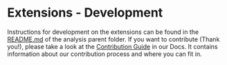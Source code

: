 # Extensions - Development

Instructions for development on the extensions can be found in the [README.md](/analysis/README.md) of the analysis parent folder. If you want to contribute (Thank you!), please take a look at the [Contribution Guide](https://www.objectiv.io/docs/home/the-project/contribute) in our Docs. It contains information about our contribution process and where you can fit in.

